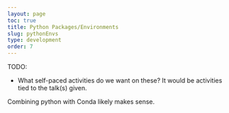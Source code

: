 ```yaml
---
layout: page
toc: true
title: Python Packages/Environments
slug: pythonEnvs
type: development
order: 7
---
```


TODO: 
- What self-paced activities do we want on these?  It would be activities tied to the talk(s) given.

Combining python with Conda likely makes sense.
